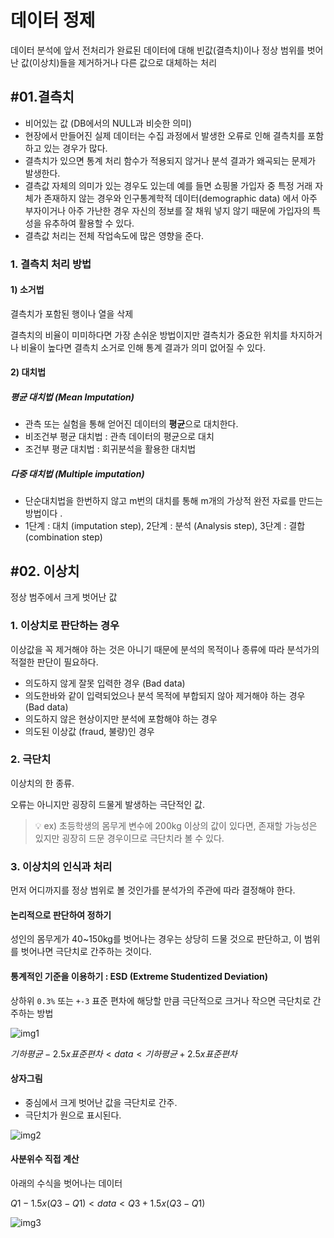 # 데이터 정제

데이터 분석에 앞서 전처리가 완료된 데이터에 대해 빈값(결측치)이나 정상 범위를 벗어난 값(이상치)들을 제거하거나 다른 값으로 대체하는 처리

## #01.결측치

- 비어있는 값 (DB에서의 NULL과 비슷한 의미)
- 현장에서 만들어진 실제 데이터는 수집 과정에서 발생한 오류로 인해 결측치를 포함하고 있는 경우가 많다.
- 결측치가 있으면 통계 처리 함수가 적용되지 않거나 분석 결과가 왜곡되는 문제가 발생한다.
- 결측값 자체의 의미가 있는 경우도 있는데 예를 들면 쇼핑몰 가입자 중 특정 거래 자체가 존재하지 않는 경우와 인구통계학적 데이터(demographic data) 에서 아주 부자이거나 아주 가난한 경우 자신의 정보를 잘 채워 넣지 않기 때문에 가입자의 특성을 유추하여 활용할 수 있다.
- 결측값 처리는 전체 작업속도에 많은 영향을 준다.


### 1. 결측치 처리 방법

#### 1) 소거법

결측치가 포함된 행이나 열을 삭제

결측치의 비율이 미미하다면 가장 손쉬운 방법이지만 결측치가 중요한 위치를 차지하거나 비율이 높다면 결측치 소거로 인해 통계 결과가 의미 없어질 수 있다.

#### 2) 대치법

##### 평균 대치법 (Mean Imputation)

- 관측 또는 실험을 통해 얻어진 데이터의 **평균**으로 대치한다.
- 비조건부 평균 대치법 : 관측 데이터의 평균으로 대치
- 조건부 평균 대치법 : 회귀분석을 활용한 대치법

##### 다중 대치법 (Multiple imputation)

- 단순대치법을 한번하지 않고 m번의 대치를 통해 m개의 가상적 완전 자료를 만드는 방법이다 .
- 1단계 : 대치 (imputation step), 2단계 : 분석 (Analysis step), 3단계 : 결합 (combination step)

## #02. 이상치

정상 범주에서 크게 벗어난 값

### 1. 이상치로 판단하는 경우

이상값을 꼭 제거해야 하는 것은 아니기 때문에 분석의 목적이나 종류에 따라 분석가의 적절한 판단이 필요하다.

- 의도하지 않게 잘못 입력한 경우 (Bad data)
- 의도한바와 같이 입력되었으나 분석 목적에 부합되지 않아 제거해야 하는 경우 (Bad data)
- 의도하지 않은 현상이지만 분석에 포함해야 하는 경우
- 의도된 이상값 (fraud, 불량)인 경우

### 2. 극단치

이상치의 한 종류.

오류는 아니지만 굉장히 드물게 발생하는 극단적인 값.

> 💡 ex) 초등학생의 몸무게 변수에 200kg 이상의 값이 있다면, 존재할 가능성은 있지만 굉장히 드문 경우이므로 극단치라 볼 수 있다.

### 3. 이상치의 인식과 처리

먼저 어디까지를 정상 범위로 볼 것인가를 분석가의 주관에 따라 결정해야 한다.

#### 논리적으로 판단하여 정하기

성인의 몸무게가 40~150kg를 벗어나는 경우는 상당히 드물 것으로 판단하고, 이 범위를 벗어나면 극단치로 간주하는 것이다.

#### 통계적인 기준을 이용하기 : ESD (Extreme Studentized Deviation)

상하위 `0.3%` 또는 `+-3` 표준 편차에 해당할 만큼 극단적으로 크거나 작으면 극단치로 간주하는 방법

![img1](res/img1.png)

$기하평균 - 2.5 x 표준편차 < data < 기하평균 + 2.5 x 표준편차$

#### 상자그림

- 중심에서 크게 벗어난 값을 극단치로 간주.
- 극단치가 원으로 표시된다.

![img2](res/img2.png)

#### 사분위수 직접 계산

아래의 수식을 벗어나는 데이터

$Q1 - 1.5 x (Q3 - Q1) < data < Q3 + 1.5 x ( Q3 - Q1)$

![img3](res/img3.png)